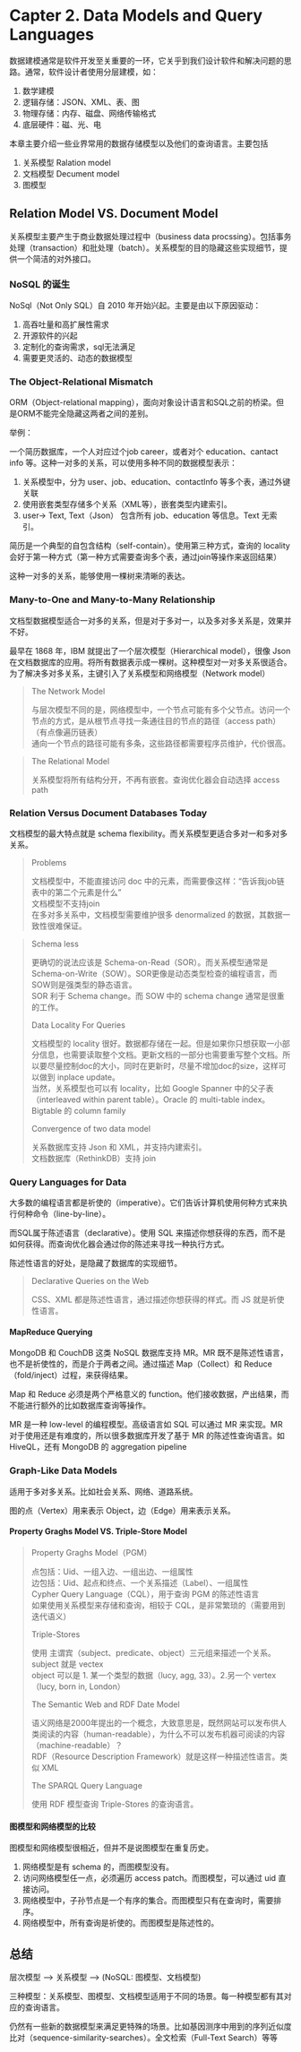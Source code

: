 # Capter 2. Data Models and Query Languages

数据建模通常是软件开发至关重要的一环，它关乎到我们设计软件和解决问题的思路。通常，软件设计者使用分层建模，如：

1. 数学建模
2. 逻辑存储：JSON、XML、表、图
3. 物理存储：内存、磁盘、网络传输格式
4. 底层硬件：磁、光、电

本章主要介绍一些业界常用的数据存储模型以及他们的查询语言。主要包括

1. 关系模型 Ralation model
2. 文档模型 Decument model
3. 图模型

## Relation Model VS. Document Model

关系模型主要产生于商业数据处理过程中（business data procssing）。包括事务处理（transaction）和批处理（batch）。关系模型的目的隐藏这些实现细节，提供一个简洁的对外接口。

### NoSQL 的诞生

NoSql（Not Only SQL）自 2010 年开始兴起。主要是由以下原因驱动：

1. 高吞吐量和高扩展性需求
2. 开源软件的兴起
3. 定制化的查询需求，sql无法满足
4. 需要更灵活的、动态的数据模型

### The Object-Relational Mismatch

ORM（Object-relational mapping），面向对象设计语言和SQL之前的桥梁。但是ORM不能完全隐藏这两者之间的差别。

举例：

一个简历数据库，一个人对应过个job career，或者对个 education、cantact info 等。这种一对多的关系，可以使用多种不同的数据模型表示：

1. 关系模型中，分为 user、job、education、contactInfo 等多个表，通过外键关联
2. 使用嵌套类型存储多个关系（XML等），嵌套类型内建索引。
3. user-> Text, Text（Json） 包含所有 job、education 等信息。Text 无索引。

简历是一个典型的自包含结构（self-contain）。使用第三种方式，查询的 locality 会好于第一种方式（第一种方式需要查询多个表，通过join等操作来返回结果）

这种一对多的关系，能够使用一棵树来清晰的表达。

### Many-to-One and Many-to-Many Relationship

文档型数据模型适合一对多的关系，但是对于多对一，以及多对多关系是，效果并不好。

最早在 1868 年，IBM 就提出了一个层次模型（Hierarchical model），很像 Json 在文档数据库的应用。将所有数据表示成一棵树。这种模型对一对多关系很适合。为了解决多对多关系，主键引入了关系模型和网络模型（Network model）

> The Network Model
> 
> 与层次模型不同的是，网络模型中，一个节点可能有多个父节点。访问一个节点的方式，是从根节点寻找一条通往目的节点的路径（access path）（有点像遍历链表）  
> 通向一个节点的路径可能有多条，这些路径都需要程序员维护，代价很高。

> The Relational Model
> 
> 关系模型将所有结构分开，不再有嵌套。查询优化器会自动选择 access path


### Relation Versus Document Databases Today

文档模型的最大特点就是 schema flexibility。而关系模型更适合多对一和多对多关系。

> Problems
> 
> 文档模型中，不能直接访问 doc 中的元素，而需要像这样：“告诉我job链表中的第二个元素是什么”  
> 文档模型不支持join  
> 在多对多关系中，文档模型需要维护很多 denormalized 的数据，其数据一致性很难保证。

> Schema less
> 
> 更确切的说法应该是 Schema-on-Read（SOR）。而关系模型通常是 Schema-on-Write（SOW）。SOR更像是动态类型检查的编程语言，而SOW则是强类型的静态语言。  
> SOR 利于 Schema change。而 SOW 中的 schema change 通常是很重的工作。
> 
> Data Locality For Queries
> 
> 文档模型的 locality 很好。数据都存储在一起。但是如果你只想获取一小部分信息，也需要读取整个文档。更新文档的一部分也需要重写整个文档。所以要尽量控制doc的大小，同时在更新时，尽量不增加doc的size，这样可以做到 inplace update。  
> 当然，关系模型也可以有 locality，比如 Google Spanner 中的父子表（interleaved within parent table）。Oracle 的 multi-table index。Bigtable 的 column family  
> 
> Convergence of two data model
> 
> 关系数据库支持 Json 和 XML，并支持内建索引。  
> 文档数据库（RethinkDB）支持 join  

### Query Languages for Data

大多数的编程语言都是祈使的（imperative）。它们告诉计算机使用何种方式来执行何种命令（line-by-line）。

而SQL属于陈述语言（declarative）。使用 SQL 来描述你想获得的东西，而不是如何获得。而查询优化器会通过你的陈述来寻找一种执行方式。

陈述性语言的好处，是隐藏了数据库的实现细节。

> Declarative Queries on the Web
> 
> CSS、XML 都是陈述性语言，通过描述你想获得的样式。而 JS 就是祈使性语言。

#### MapReduce Querying

MongoDB 和 CouchDB 这类 NoSQL 数据库支持 MR。MR 既不是陈述性语言，也不是祈使性的，而是介于两者之间。通过描述 Map（Collect）和 Reduce（fold/inject）过程，来获得结果。

Map 和 Reduce 必须是两个严格意义的 function。他们接收数据，产出结果，而不能进行额外的比如数据库查询等操作。

MR 是一种 low-level 的编程模型。高级语言如 SQL 可以通过 MR 来实现。MR 对于使用还是有难度的，所以很多数据库开发了基于 MR 的陈述性查询语言。如 HiveQL，还有 MongoDB 的 aggregation pipeline

### Graph-Like Data Models

适用于多对多关系。比如社会关系、网络、道路系统。

图的点（Vertex）用来表示 Object，边（Edge）用来表示关系。

#### Property Graghs Model VS. Triple-Store Model

> Property Graghs Model（PGM）
> 
> 点包括：Uid、一组入边、一组出边、一组属性  
> 边包括：Uid、起点和终点、一个关系描述（Label）、一组属性  
> Cypher Query Language（CQL），用于查询 PGM 的陈述性语言  
> 如果使用关系模型来存储和查询，相较于 CQL，是非常繁琐的（需要用到迭代语义）  
> 
> Triple-Stores
> 
> 使用 主谓宾（subject、predicate、object）三元组来描述一个关系。  
> subject 就是 vectex  
> object 可以是 1. 某一个类型的数据（lucy, agg, 33）。2.另一个 vertex（lucy, born in, London）
> 
> The Semantic Web and RDF Date Model
> 
> 语义网络是2000年提出的一个概念，大致意思是，既然网站可以发布供人类阅读的内容（human-readable），为什么不可以发布机器可阅读的内容（machine-readable）？  
> RDF（Resource Description Framework）就是这样一种描述性语言。类似 XML
> 
> The SPARQL Query Language
> 
> 使用 RDF 模型查询 Triple-Stores 的查询语言。

#### 图模型和网络模型的比较

图模型和网络模型很相近，但并不是说图模型在重复历史。

1. 网络模型是有 schema 的，而图模型没有。
2. 访问网络模型任一点，必须遍历 access patch。而图模型，可以通过 uid 直接访问。
3. 网络模型中，子孙节点是一个有序的集合。而图模型只有在查询时，需要排序。
4. 网络模型中，所有查询是祈使的。而图模型是陈述性的。

## 总结

层次模型 --> 关系模型 --> (NoSQL: 图模型、文档模型)

三种模型：关系模型、图模型、文档模型适用于不同的场景。每一种模型都有其对应的查询语言。

仍然有一些新的数据模型来满足更特殊的场景。比如基因测序中用到的序列近似度比对（sequence-similarity-searches）。全文检索（Full-Text Search）等等
